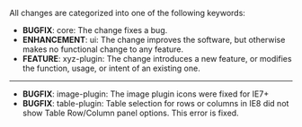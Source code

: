 All changes are categorized into one of the following keywords:

- **BUGFIX**:      core: The change fixes a bug.
- **ENHANCEMENT**: ui: The change improves the software, but otherwise makes no
                   functional change to any feature.
- **FEATURE**:     xyz-plugin: The change introduces a new feature, or modifies the function,
                   usage, or intent of an existing one.

----

- **BUGFIX**: image-plugin: The image plugin icons were fixed for IE7+
- **BUGFIX**: table-plugin: Table selection for rows or columns in IE8 did not
                            show Table Row/Column panel options. This error is
                            fixed.
